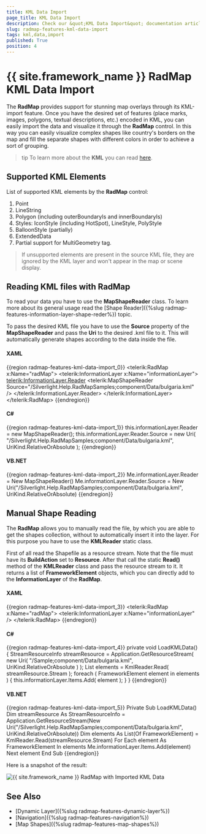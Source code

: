 ```yaml
---
title: KML Data Import
page_title: KML Data Import
description: Check our &quot;KML Data Import&quot; documentation article for the RadMap {{ site.framework_name }} control.
slug: radmap-features-kml-data-import
tags: kml,data,import
published: True
position: 4
---
```


# {{ site.framework_name }} RadMap KML Data Import

The __RadMap__ provides support for stunning map overlays through its KML-import feature. Once you have the desired set of features (place marks, images, polygons, textual descriptions, etc.) encoded in KML, you can easily import the data and visualize it through the __RadMap__ control. In this way you can easily visualize complex shapes like country's borders on the map and fill the separate shapes with different colors in order to achieve a sort of grouping.

>tip To learn more about the __KML__ you can read [here](http://code.google.com/apis/kml/documentation/).

## Supported KML Elements

List of supported KML elements by the __RadMap__ control: 

1. Point
2. LineString
3. Polygon (including outerBoundaryIs and innerBoundaryIs)
4. Styles: IconStyle (including HotSpot), LineStyle, PolyStyle
5. BalloonStyle (partially)
6. ExtendedData
7. Partial support for MultiGeometry tag.

>If unsupported elements are present in the source KML file, they are ignored by the KML layer and won't appear in the map or scene display.

## Reading KML files with RadMap

To read your data you have to use the __MapShapeReader__ class. To learn more about its general usage read the [Shape Reader]({%slug radmap-features-information-layer-shape-reder%}) topic.

To pass the desired KML file you have to use the __Source__ property of the __MapShapeReader__ and pass the __Uri__ to the desired .kml file to it. This will automatically generate shapes according to the data inside the file.

#### __XAML__
{{region radmap-features-kml-data-import_0}}
	<telerik:RadMap x:Name="radMap">
	    <telerik:InformationLayer x:Name="informationLayer">
	        <telerik:InformationLayer.Reader>
	            <telerik:MapShapeReader Source="/Silverlight.Help.RadMapSamples;component/Data/bulgaria.kml" />
	        </telerik:InformationLayer.Reader>
	    </telerik:InformationLayer>
	</telerik:RadMap>
{{endregion}}

#### __C#__
{{region radmap-features-kml-data-import_1}}
	this.informationLayer.Reader = new MapShapeReader();
	this.informationLayer.Reader.Source = new Uri( "/Silverlight.Help.RadMapSamples;component/Data/bulgaria.kml", UriKind.RelativeOrAbsolute );
{{endregion}}

#### __VB.NET__
{{region radmap-features-kml-data-import_2}}
	Me.informationLayer.Reader = New MapShapeReader()
	Me.informationLayer.Reader.Source = New Uri("/Silverlight.Help.RadMapSamples;component/Data/bulgaria.kml", UriKind.RelativeOrAbsolute)
{{endregion}}

## Manual Shape Reading

The __RadMap__ allows you to manually read the file, by which you are able to get the shapes collection, without to automatically insert it into the layer. For this purpose you have to use the __KMLReader__ static class.

First of all read the Shapefile as a resource stream. Note that the file must have its __BuildAction__ set to __Resource__. After that call the static __Read()__ method of the __KMLReader__ class and pass the resource stream to it. It returns a list of __FrameworkElement__ objects, which you can directly add to the __InformationLayer__ of the __RadMap__.

#### __XAML__

{{region radmap-features-kml-data-import_3}}
	<telerik:RadMap x:Name="radMap">
	    <telerik:InformationLayer x:Name="informationLayer" />
	</telerik:RadMap>
{{endregion}}

#### __C#__
{{region radmap-features-kml-data-import_4}}
	private void LoadKMLData()
	{
	    StreamResourceInfo streamResource = Application.GetResourceStream( new Uri( "/Sample;component/Data/bulgaria.kml", UriKind.RelativeOrAbsolute ) );
	    List<FrameworkElement> elements = KmlReader.Read( streamResource.Stream );
	    foreach ( FrameworkElement element in elements )
	    {
	        this.informationLayer.Items.Add( element );
	    }
	}
{{endregion}}

#### __VB.NET__
{{region radmap-features-kml-data-import_5}}
	Private Sub LoadKMLData()
	 Dim streamResource As StreamResourceInfo = Application.GetResourceStream(New Uri("/Silverlight.Help.RadMapSamples;component/Data/bulgaria.kml", UriKind.RelativeOrAbsolute))
	 Dim elements As List(Of FrameworkElement) = KmlReader.Read(streamResource.Stream)
	 For Each element As FrameworkElement In elements
	  Me.informationLayer.Items.Add(element)
	 Next element
	End Sub
{{endregion}}   
    
Here is a snapshot of the result:

![{{ site.framework_name }} RadMap with Imported KML Data](images/RadMap_Features_KMLDataImport_01.png)

## See Also
 * [Dynamic Layer]({%slug radmap-features-dynamic-layer%})
 * [Navigation]({%slug radmap-features-navigation%})
 * [Map Shapes]({%slug radmap-features-map-shapes%})
